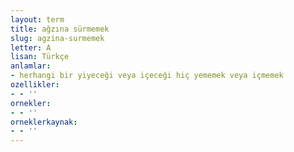 ```yaml
---
layout: term
title: ağzına sürmemek
slug: agzina-surmemek
letter: A
lisan: Türkçe
anlamlar:
- herhangi bir yiyeceği veya içeceği hiç yememek veya içmemek
ozellikler:
- - ''
ornekler:
- - ''
orneklerkaynak:
- - ''
---
```

